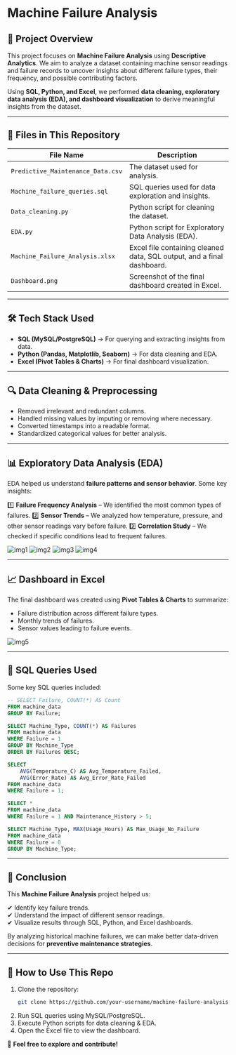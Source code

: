 # Machine Failure Analysis

## 📌 Project Overview
This project focuses on **Machine Failure Analysis** using **Descriptive Analytics**. We aim to analyze a dataset containing machine sensor readings and failure records to uncover insights about different failure types, their frequency, and possible contributing factors.

Using **SQL, Python, and Excel**, we performed **data cleaning, exploratory data analysis (EDA), and dashboard visualization** to derive meaningful insights from the dataset.

---

## 📂 Files in This Repository

| File Name                       | Description |
|---------------------------------|-------------|
| `Predictive_Maintenance_Data.csv` | The dataset used for analysis. |
| `Machine_failure_queries.sql`            | SQL queries used for data exploration and insights. |
| `Data_cleaning.py`               | Python script for cleaning the dataset. |
| `EDA.py`                         | Python script for Exploratory Data Analysis (EDA). |
| `Machine_Failure_Analysis.xlsx`  | Excel file containing cleaned data, SQL output, and a final dashboard. |
| `Dashboard.png`       | Screenshot of the final dashboard created in Excel. |

---

## 🛠️ Tech Stack Used

- **SQL (MySQL/PostgreSQL)** → For querying and extracting insights from data.
- **Python (Pandas, Matplotlib, Seaborn)** → For data cleaning and EDA.
- **Excel (Pivot Tables & Charts)** → For final dashboard visualization.

---

## 🔍 Data Cleaning & Preprocessing

- Removed irrelevant and redundant columns.
- Handled missing values by imputing or removing where necessary.
- Converted timestamps into a readable format.
- Standardized categorical values for better analysis.

---

## 📊 Exploratory Data Analysis (EDA)

EDA helped us understand **failure patterns and sensor behavior**. Some key insights:

1️⃣ **Failure Frequency Analysis** – We identified the most common types of failures.
2️⃣ **Sensor Trends** – We analyzed how temperature, pressure, and other sensor readings vary before failure.
3️⃣ **Correlation Study** – We checked if specific conditions lead to frequent failures.


![img1](https://github.com/Chirag-Sharmaaa/Machine_Failure_Analysis/blob/main/Machine_Failure_Analysis_Project/failure%20rate%20by%20machine%20type.png)
![img2](https://github.com/Chirag-Sharmaaa/Machine_Failure_Analysis/blob/main/Machine_Failure_Analysis_Project/failure%20vs%20error%20rate.png)
![img3](https://github.com/Chirag-Sharmaaa/Machine_Failure_Analysis/blob/main/Machine_Failure_Analysis_Project/failure%20vs%20temp.png)
![img4](https://github.com/Chirag-Sharmaaa/Machine_Failure_Analysis/blob/main/Machine_Failure_Analysis_Project/failure%20vs%20usage%20hours.png)

---

## 📈 Dashboard in Excel

The final dashboard was created using **Pivot Tables & Charts** to summarize:

- Failure distribution across different failure types.
- Monthly trends of failures.
- Sensor values leading to failure events.

 ![img5](https://github.com/Chirag-Sharmaaa/Machine_Failure_Analysis/blob/main/Machine_Failure_Analysis_Project/Dashboard.png)

---

## 📝 SQL Queries Used

Some key SQL queries included:

```sql
-- SELECT Failure, COUNT(*) AS Count 
FROM machine_data 
GROUP BY Failure;

SELECT Machine_Type, COUNT(*) AS Failures
FROM machine_data
WHERE Failure = 1
GROUP BY Machine_Type
ORDER BY Failures DESC;

SELECT 
    AVG(Temperature_C) AS Avg_Temperature_Failed,
    AVG(Error_Rate) AS Avg_Error_Rate_Failed
FROM machine_data
WHERE Failure = 1;

SELECT *
FROM machine_data
WHERE Failure = 1 AND Maintenance_History > 5;

SELECT Machine_Type, MAX(Usage_Hours) AS Max_Usage_No_Failure
FROM machine_data
WHERE Failure = 0
GROUP BY Machine_Type;
```


---

## 📌 Conclusion
This **Machine Failure Analysis** project helped us:

✔ Identify key failure trends.  
✔ Understand the impact of different sensor readings.  
✔ Visualize results through SQL, Python, and Excel dashboards.  

By analyzing historical machine failures, we can make better data-driven decisions for **preventive maintenance strategies**.

---

## 📎 How to Use This Repo

1. Clone the repository:
   ```bash
   git clone https://github.com/your-username/machine-failure-analysis.git
   ```
2. Run SQL queries using MySQL/PostgreSQL.
3. Execute Python scripts for data cleaning & EDA.
4. Open the Excel file to view the dashboard.

🚀 **Feel free to explore and contribute!**

